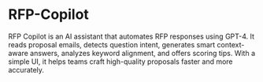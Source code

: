 # RFP-Copilot
RFP Copilot is an AI assistant that automates RFP responses using GPT-4. It reads proposal emails, detects question intent, generates smart context-aware answers, analyzes keyword alignment, and offers scoring tips. With a simple UI, it helps teams craft high-quality proposals faster and more accurately.
